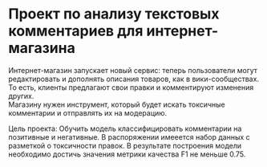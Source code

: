 # Проект по анализу текстовых комментариев  для интернет-магазина

Интернет-магазин запускает новый сервис: теперь пользователи могут редактировать и дополнять описания товаров, как в вики-сообществах.   
То есть, клиенты предлагают свои правки и комментируют изменения других.   
Магазину нужен инструмент, который будет искать токсичные комментарии и отправлять их на модерацию.

Цель проекта:
Обучить модель классифицировать комментарии на позитивные и негативные.
В распоряжении имееется набор данных с разметкой о токсичности правок.
В результате построения модели необходимо достичь значения метрики качества F1 не меньше 0.75.
